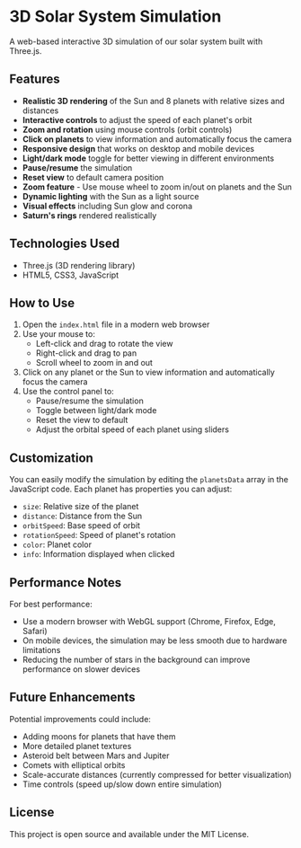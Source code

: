 # 3D Solar System Simulation

A web-based interactive 3D simulation of our solar system built with Three.js.

## Features

- **Realistic 3D rendering** of the Sun and 8 planets with relative sizes and distances
- **Interactive controls** to adjust the speed of each planet's orbit
- **Zoom and rotation** using mouse controls (orbit controls)
- **Click on planets** to view information and automatically focus the camera
- **Responsive design** that works on desktop and mobile devices
- **Light/dark mode** toggle for better viewing in different environments
- **Pause/resume** the simulation
- **Reset view** to default camera position
- **Zoom feature** - Use mouse wheel to zoom in/out on planets and the Sun
- **Dynamic lighting** with the Sun as a light source
- **Visual effects** including Sun glow and corona
- **Saturn's rings** rendered realistically

## Technologies Used

- Three.js (3D rendering library)
- HTML5, CSS3, JavaScript

## How to Use

1. Open the `index.html` file in a modern web browser
2. Use your mouse to:
   - Left-click and drag to rotate the view
   - Right-click and drag to pan
   - Scroll wheel to zoom in and out
3. Click on any planet or the Sun to view information and automatically focus the camera
4. Use the control panel to:
   - Pause/resume the simulation
   - Toggle between light/dark mode
   - Reset the view to default
   - Adjust the orbital speed of each planet using sliders

## Customization

You can easily modify the simulation by editing the `planetsData` array in the JavaScript code. Each planet has properties you can adjust:

- `size`: Relative size of the planet
- `distance`: Distance from the Sun
- `orbitSpeed`: Base speed of orbit
- `rotationSpeed`: Speed of planet's rotation
- `color`: Planet color
- `info`: Information displayed when clicked

## Performance Notes

For best performance:
- Use a modern browser with WebGL support (Chrome, Firefox, Edge, Safari)
- On mobile devices, the simulation may be less smooth due to hardware limitations
- Reducing the number of stars in the background can improve performance on slower devices

## Future Enhancements

Potential improvements could include:
- Adding moons for planets that have them
- More detailed planet textures
- Asteroid belt between Mars and Jupiter
- Comets with elliptical orbits
- Scale-accurate distances (currently compressed for better visualization)
- Time controls (speed up/slow down entire simulation)

## License

This project is open source and available under the MIT License.
